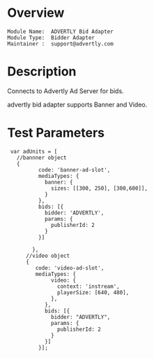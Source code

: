 # Overview

```
Module Name:  ADVERTLY Bid Adapter
Module Type:  Bidder Adapter
Maintainer :  support@advertly.com
```

# Description

Connects to Advertly Ad Server for bids.

advertly bid adapter supports Banner and Video.

# Test Parameters
```
 var adUnits = [
   //bannner object
   {
          code: 'banner-ad-slot',
          mediaTypes: {
            banner: {
              sizes: [[300, 250], [300,600]],
            }
          },
          bids: [{
            bidder: 'ADVERTLY',
            params: {
              publisherId: 2
            }
          }]
  
        },
      //video object
      {
         code: 'video-ad-slot',
         mediaTypes: {
              video: {
                context: 'instream',
                playerSize: [640, 480],
              },
            },
            bids: [{
              bidder: "ADVERTLY",
              params: {
                publisherId: 2
              }
            }]
          }];
```
